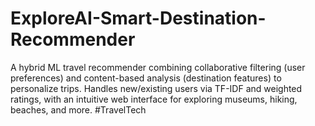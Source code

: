 # ExploreAI-Smart-Destination-Recommender
A hybrid ML travel recommender combining collaborative filtering (user preferences) and content-based analysis (destination features) to personalize trips. Handles new/existing users via TF-IDF and weighted ratings, with an intuitive web interface for exploring museums, hiking, beaches, and more. #TravelTech
